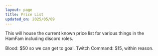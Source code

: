 ```yaml
---
layout: page
title: Price List
updated_on: 2025/05/09
---
```

This will house the current known price list for various things in the HamFam including discord roles.

Blood: $50 so we can get to goal.
Twitch Command: $15, within reason.
